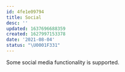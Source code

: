 ```yaml
---
id: 4fe1e09794
title: Social
desc: ''
updated: 1637696688359
created: 1627997153378
date: '2021-08-04'
status: "\U0001F331"
---
```


Some social media functionality is supported.
